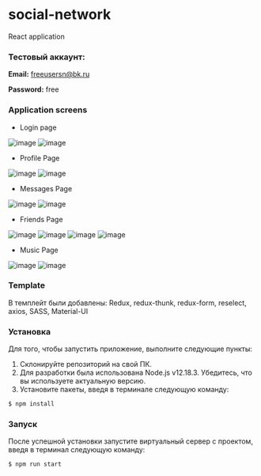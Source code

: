# social-network
React application

### Тестовый аккаунт: 

**Email:** freeusersn@bk.ru

**Password:** free

### Application screens
- Login page

![image](https://user-images.githubusercontent.com/60849245/115611162-cd034780-a2fa-11eb-9033-51cd3d397d1b.png)
![image](https://user-images.githubusercontent.com/60849245/115606807-3c763880-a2f5-11eb-87e9-3d66685b550c.png)

- Profile Page 

![image](https://user-images.githubusercontent.com/60849245/115607668-4a788900-a2f6-11eb-874b-1e1a83373e67.png)
![image](https://user-images.githubusercontent.com/60849245/115608951-f8d0fe00-a2f7-11eb-9832-7883705762bb.png)

- Messages Page 

![image](https://user-images.githubusercontent.com/60849245/115610813-6aaa4700-a2fa-11eb-834a-397b64e5a08b.png)
![image](https://user-images.githubusercontent.com/60849245/115609120-2fa71400-a2f8-11eb-9cb6-407b8675a9e8.png)

- Friends Page 

![image](https://user-images.githubusercontent.com/60849245/115610845-772e9f80-a2fa-11eb-8965-8b752ecf591c.png)
![image](https://user-images.githubusercontent.com/60849245/115609366-7d238100-a2f8-11eb-8c67-d170852bb58f.png)
![image](https://user-images.githubusercontent.com/60849245/115610935-8d3c6000-a2fa-11eb-8e1b-19f1a2dcd0ca.png)
![image](https://user-images.githubusercontent.com/60849245/115609561-be1b9580-a2f8-11eb-9495-9c0d8b4f1850.png)

- Music Page 

![image](https://user-images.githubusercontent.com/60849245/115611010-a2b18a00-a2fa-11eb-898a-d22ef4718343.png)
![image](https://user-images.githubusercontent.com/60849245/115610108-76e1d480-a2f9-11eb-9829-723ee415b949.png)

### Template
В темплейт были добавлены: Redux, redux-thunk, redux-form, reselect, axios, SASS, Material-UI

### Установка 
Для того, чтобы запустить приложение, выполните следующие пункты:

1) Склонируйте репозиторий на свой ПК.
2) Для разработки была использована Node.js v12.18.3. Убедитесь, что вы используете актуальную версию.
3) Установите пакеты, введя в терминале следующую команду:
```sh
$ npm install 
```
### Запуск
После успешной установки запустите виртуальный сервер с проектом, введя в терминал следующую команду:
```sh
$ npm run start
```
